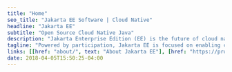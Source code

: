 ```yaml
---
title: "Home"
seo_title: "Jakarta EE Software | Cloud Native"
headline: "Jakarta EE"
subtitle: "Open Source Cloud Native Java"
description: "Jakarta Enterprise Edition (EE) is the future of cloud native Java. Jakarta EE open source software drives cloud native innovation, modernizes enterprise applications and protects investments in Java EE."
tagline: "Powered by participation, Jakarta EE is focused on enabling community-driven collaboration and open innovation for the cloud."
links: [[href: "about/", text: "About Jakarta EE"], [href: "https://projects.eclipse.org/projects/ee4j", text: "Projects"], [href: "connect/", text: "Stay Connected"], [href: "membership/", text: "Join Us"]]
date: 2018-04-05T15:50:25-04:00
---
```

